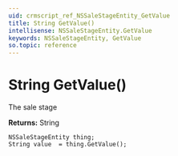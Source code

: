 ```yaml
---
uid: crmscript_ref_NSSaleStageEntity_GetValue
title: String GetValue()
intellisense: NSSaleStageEntity.GetValue
keywords: NSSaleStageEntity, GetValue
so.topic: reference
---
```


# String GetValue()

The sale stage

**Returns:** String

```crmscript
NSSaleStageEntity thing;
String value  = thing.GetValue();
```

